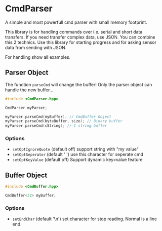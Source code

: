 # CmdParser
A simple and most powerfull cmd parser with small memory footprint.

This library is for handling commands over i.e. serial and short data transfers.
If you need transfer complex data, use JSON. You can combine this 2 technics.
Use this library for starting progress and for asking sensor data from sending
with JSON.

For handling show all examples.

## Parser Object

The function ```parseCmd``` will change the buffer! Only the parser object can
handle the new buffer...

```c++
#include <CmdParser.hpp>

CmdParser myParser;

myParser.parseCmd(myBuffer); // CmdBuffer Object
myParser.parseCmd(byteBuffer, size); // Binary buffer
myParser.parseCmd(cString); // C string buffer

```

### Options
- ```setOptIgnoreQuote``` (default off) support string with "my value"
- ```setOptSeperator``` (default ' ') use this character for seperate cmd
- ```setOptKeyValue``` (default off) Support dynamic key=value feature


## Buffer Object

```c++
#include <CmdBuffer.hpp>

CmdBuffer<32> myBuffer;
```

### Options
- ```setEndChar``` (default '\n') set character for stop reading. Normal is a line end.

